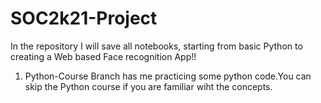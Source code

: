 # SOC2k21-Project
In the repository I will save all notebooks, starting from basic Python to creating a Web based Face recognition App!!
1. Python-Course Branch has me practicing some python code.You can skip the Python course if you are familiar wiht the concepts.


